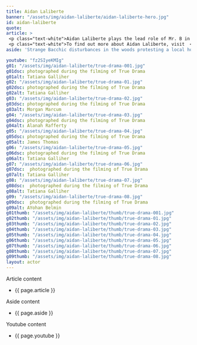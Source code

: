 ```yaml
---
title: Aidan Laliberte
banner: "/assets/img/aidan-laliberte/aidan-laliberte-hero.jpg"
id: aidan-laliberte
quote: 
article: >
 <p class="text-white">Aidan Laliberte plays the lead role of Mr. B in True Drama. “I think what’s so interesting about playing Mr. B is that it not clear if I am the protagonist or the antagonist. Dionysus is definitely opposing me – but Dionysos is a confusing god of dualities – he’s all about dissolving differences so it’s not clear who is in the right. Certainly, my character feels that he is a victim. I think in the end, I think of Dionysos and Mr. B – as different aspect of Dionysian duality. The association is played out verbally - both of us have names that start with plosives. Mr. ‘D’ -Dionysos - and Mr. ‘B’ and it begs the broader connection to the state with Mr. ‘T’ – Trump.  </p>
 <p class="text-white">To find out more about Aidan Laliberte, visit  <a href="https://www.aidanlaliberte.com/" target="_blank" class="underline mail-link">www.aidanlaliberte.com </a></p>
aside: 'Strange Bacchic disturbances in the woods protesting a local horror movie prompt a police investigation. A shadowy figure emerges.  Calling himself the God of Drama, he believes that he can achieve the seemingly impossible goal of returning drama to its original purpose – of preparing citizens for leadership in democracy. As the horror movie spirals out of control, and the Bacchae are consumed in violence - can officer Ailish Walsh discern the truth before a gruesome Greek drama unfolds? <br><br> Director James Thomas creates a Greek tragedy for our time. A horror story that looks at the original role of drama – as the companion invention of democracy – to shed light on how modern media is still working in our lives, in hidden ways, to rip us apart. True Drama is an alarm – a rare moment of clarity – a terrifying jolt - and an invitation to enjoy the true transcendental power of drama to help us envision a better Democracy. '

youtube: "fz2SIyeKMIg"
g01: "/assets/img/aidan-laliberte/true-drama-001.jpg"
g01dsc: photographed during the filming of True Drama 
g01alt: Tatiana Galliher 
g02: "/assets/img/aidan-laliberte/true-drama-01.jpg"
g02dsc: photographed during the filming of True Drama 
g02alt: Tatiana Galliher 
g03: "/assets/img/aidan-laliberte/true-drama-02.jpg"
g03dsc: photographed during the filming of True Drama  
g03alt: Morgan Marcum  
g04: "/assets/img/aidan-laliberte/true-drama-03.jpg"
g04dsc: photographed during the filming of True Drama
g04alt: Alanah Rafferty 
g05: "/assets/img/aidan-laliberte/true-drama-04.jpg"
g05dsc: photographed during the filming of True Drama 
g05alt: James Thomas
g06: "/assets/img/aidan-laliberte/true-drama-05.jpg"
g06dsc: photographed during the filming of True Drama
g06alt: Tatiana Galliher  
g07: "/assets/img/aidan-laliberte/true-drama-06.jpg"
g07dsc:  photographed during the filming of True Drama
g07alt: Tatiana Galliher  
g08: "/assets/img/aidan-laliberte/true-drama-07.jpg"
g08dsc:  photographed during the filming of True Drama
g08alt: Tatiana Galliher  
g09: "/assets/img/aidan-laliberte/true-drama-08.jpg"
g09dsc:  photographed during the filming of True Drama
g09alt: AYohan Belmin
g01thumb: "/assets/img/aidan-laliberte/thumb/true-drama-001.jpg"
g02thumb: "/assets/img/aidan-laliberte/thumb/true-drama-01.jpg"
g03thumb: "/assets/img/aidan-laliberte/thumb/true-drama-02.jpg"
g04thumb: "/assets/img/aidan-laliberte/thumb/true-drama-03.jpg"
g05thumb: "/assets/img/aidan-laliberte/thumb/true-drama-04.jpg"
g06thumb: "/assets/img/aidan-laliberte/thumb/true-drama-05.jpg"
g07thumb: "/assets/img/aidan-laliberte/thumb/true-drama-06.jpg"
g08thumb: "/assets/img/aidan-laliberte/thumb/true-drama-07.jpg"
g09thumb: "/assets/img/aidan-laliberte/thumb/true-drama-08.jpg"
layout: actor
---
```


Article content
* {{ page.article }}

Aside content
* {{ page.aside }}

Youtube content
* {{ page.youtube }}

